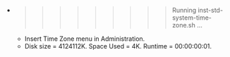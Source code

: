 * >>>>>>>>> Running inst-std-system-time-zone.sh ...
  * Insert Time Zone menu in Administration.
  * Disk size = 4124112K. Space Used = 4K. Runtime = 00:00:00:01.
